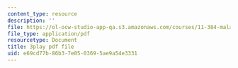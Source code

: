 ```yaml
---
content_type: resource
description: ''
file: https://ol-ocw-studio-app-qa.s3.amazonaws.com/courses/11-384-malaysia-sustainable-cities-practicum-spring-2018/e69cd77b86b37e0503695ae9a54e3331_9ICCzJGPaPA.pdf
file_type: application/pdf
resourcetype: Document
title: 3play pdf file
uid: e69cd77b-86b3-7e05-0369-5ae9a54e3331
---
```

